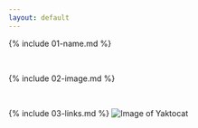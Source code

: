 ```yaml
---
layout: default
---
```


{% include 01-name.md %}

<br>

{% include 02-image.md %}

<br>

{% include 03-links.md %}
![Image of Yaktocat](https://octodex.github.com/images/yaktocat.png)
